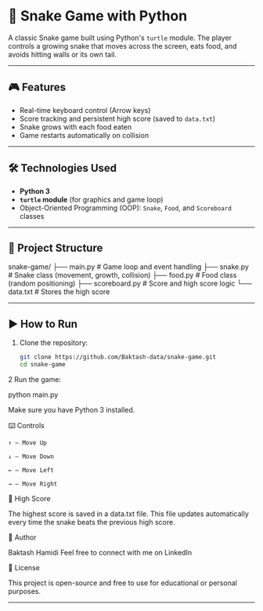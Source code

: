 
# 🐍 Snake Game with Python

A classic Snake game built using Python's `turtle` module. The player controls a growing snake that moves across the screen, eats food, and avoids hitting walls or its own tail.


---

## 🎮 Features

- Real-time keyboard control (Arrow keys)
- Score tracking and persistent high score (saved to `data.txt`)
- Snake grows with each food eaten
- Game restarts automatically on collision

---

## 🛠 Technologies Used

- **Python 3**
- **`turtle` module** (for graphics and game loop)
- Object-Oriented Programming (OOP): `Snake`, `Food`, and `Scoreboard` classes

---

## 📁 Project Structure

snake-game/
├── main.py # Game loop and event handling
├── snake.py # Snake class (movement, growth, collision)
├── food.py # Food class (random positioning)
├── scoreboard.py # Score and high score logic
└── data.txt # Stores the high score


---

## ▶️ How to Run

1. Clone the repository:
   ```bash
   git clone https://github.com/Baktash-data/snake-game.git
   cd snake-game

2 Run the game:

python main.py

Make sure you have Python 3 installed.

⌨️ Controls

    ↑ – Move Up

    ↓ – Move Down

    ← – Move Left

    → – Move Right

💾 High Score

The highest score is saved in a data.txt file. This file updates automatically every time the snake beats the previous high score.

👤 Author

Baktash Hamidi
Feel free to connect with me on LinkedIn

📜 License

This project is open-source and free to use for educational or personal purposes.


---





